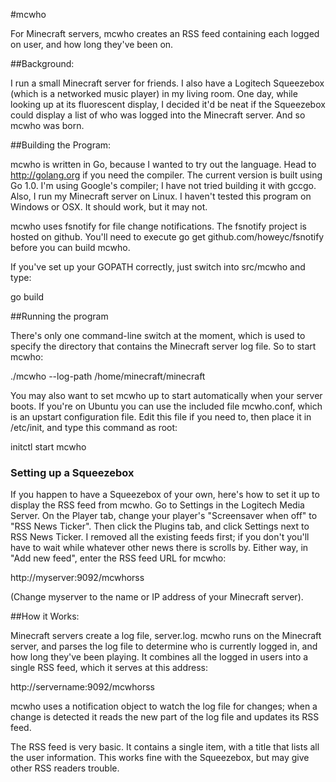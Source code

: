 #mcwho

For Minecraft servers, mcwho creates an RSS feed containing each logged on user, and how long they've been on.

##Background:

I run a small Minecraft server for friends. I also have a Logitech Squeezebox (which is a networked music player) in my living room. One day, while looking up at its fluorescent display, I decided it'd be neat if the Squeezebox could display a list of who was logged into the Minecraft server. And so mcwho was born.

##Building the Program:

mcwho is written in Go, because I wanted to try out the language. Head to http://golang.org if you need the compiler. The current version is built using Go 1.0. I'm using Google's compiler; I have not tried building it with gccgo. Also, I run my Minecraft server on Linux. I haven't tested this program on Windows or OSX. It should work, but it may not.

mcwho uses fsnotify for file change notifications. The fsnotify project is hosted on github. You'll need to execute 
 go get github.com/howeyc/fsnotify 
before you can build mcwho.

If you've set up your GOPATH correctly, just switch into src/mcwho and type: 

 go build

##Running the program

There's only one command-line switch at the moment, which is used to specify the directory that contains the Minecraft server log file. So to start mcwho:

 ./mcwho --log-path /home/minecraft/minecraft

You may also want to set mcwho up to start automatically when your server boots. If you're on Ubuntu you can use the included file mcwho.conf, which is an upstart configuration file. Edit this file if you need to, then place it in /etc/init, and type this command as root:

 initctl start mcwho

### Setting up a Squeezebox

If you happen to have a Squeezebox of your own, here's how to set it up to display the RSS feed from mcwho. Go to Settings in the Logitech Media Server. On the Player tab, change your player's "Screensaver when off" to "RSS News Ticker". Then click the Plugins tab, and click Settings next to RSS News Ticker. I removed all the existing feeds first; if you don't you'll have to wait while whatever other news there is scrolls by. Either way, in "Add new feed", enter the RSS feed URL for mcwho:

 http://myserver:9092/mcwhorss

(Change myserver to the name or IP address of your Minecraft server).

##How it Works:

Minecraft servers create a log file, server.log. mcwho runs on the Minecraft server, and parses the log file to determine who is currently logged in, and how long they've been playing. It combines all the logged in users into a single RSS feed, which it serves at this address:

 http://servername:9092/mcwhorss

mcwho uses a notification object to watch the log file for changes; when a change is detected it reads the new part of the log file and updates its RSS feed.

The RSS feed is very basic. It contains a single item, with a title that lists all the user information. This works fine with the Squeezebox, but may give other RSS readers trouble.
